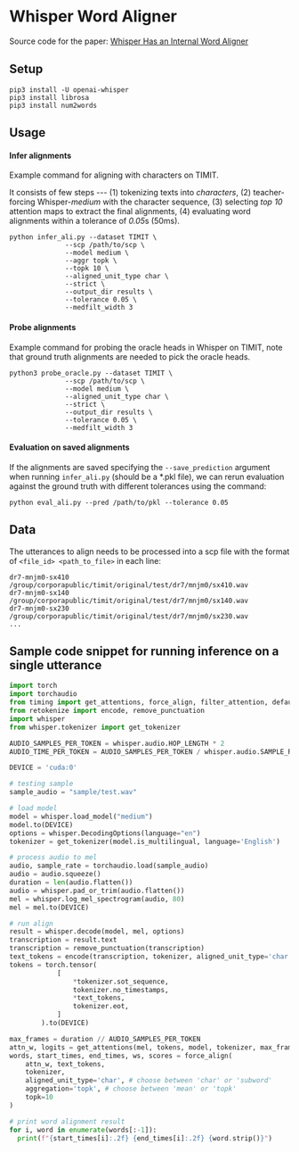 # Whisper Word Aligner
Source code for the paper: [Whisper Has an Internal Word Aligner](https://arxiv.org/abs/2509.09987)

## Setup
```
pip3 install -U openai-whisper
pip3 install librosa
pip3 install num2words
```

## Usage

#### Infer alignments
Example command for aligning with characters on TIMIT. 

It consists of few steps --- (1) tokenizing texts into *characters*, (2) teacher-forcing Whisper-*medium* with the character sequence, 
(3) selecting *top 10* attention maps to extract the final alignments,
(4) evaluating word alignments within a tolerance of *0.05*s (50ms).

```
python infer_ali.py --dataset TIMIT \
              --scp /path/to/scp \
              --model medium \
              --aggr topk \
              --topk 10 \
              --aligned_unit_type char \
              --strict \
              --output_dir results \
              --tolerance 0.05 \
              --medfilt_width 3
```

#### Probe alignments
Example command for probing the oracle heads in Whisper on TIMIT, note that ground truth alignments are needed to pick the oracle heads. 
```
python3 probe_oracle.py --dataset TIMIT \
              --scp /path/to/scp \
              --model medium \
              --aligned_unit_type char \
              --strict \
              --output_dir results \
              --tolerance 0.05 \
              --medfilt_width 3
```

#### Evaluation on saved alignments
If the alignments are saved specifying the `--save_prediction` argument when running `infer_ali.py` (should be a *.pkl file), we can rerun evaluation against the ground truth with different tolerances using the command:
```
python eval_ali.py --pred /path/to/pkl --tolerance 0.05
```

## Data
The utterances to align needs to be processed into a scp file with the format of `<file_id> <path_to_file>` in each line:

```
dr7-mnjm0-sx410 /group/corporapublic/timit/original/test/dr7/mnjm0/sx410.wav
dr7-mnjm0-sx140 /group/corporapublic/timit/original/test/dr7/mnjm0/sx140.wav
dr7-mnjm0-sx230 /group/corporapublic/timit/original/test/dr7/mnjm0/sx230.wav
...
```

## Sample code snippet for running inference on a single utterance
```python
import torch
import torchaudio
from timing import get_attentions, force_align, filter_attention, default_find_alignment
from retokenize import encode, remove_punctuation
import whisper
from whisper.tokenizer import get_tokenizer

AUDIO_SAMPLES_PER_TOKEN = whisper.audio.HOP_LENGTH * 2
AUDIO_TIME_PER_TOKEN = AUDIO_SAMPLES_PER_TOKEN / whisper.audio.SAMPLE_RATE

DEVICE = 'cuda:0'

# testing sample
sample_audio = "sample/test.wav"

# load model
model = whisper.load_model("medium")
model.to(DEVICE)
options = whisper.DecodingOptions(language="en")
tokenizer = get_tokenizer(model.is_multilingual, language='English')

# process audio to mel 
audio, sample_rate = torchaudio.load(sample_audio)
audio = audio.squeeze()
duration = len(audio.flatten())
audio = whisper.pad_or_trim(audio.flatten())
mel = whisper.log_mel_spectrogram(audio, 80)
mel = mel.to(DEVICE)

# run align
result = whisper.decode(model, mel, options)
transcription = result.text
transcription = remove_punctuation(transcription)
text_tokens = encode(transcription, tokenizer, aligned_unit_type='char') # choose between 'char' or 'subword'
tokens = torch.tensor(
            [
                *tokenizer.sot_sequence,
                tokenizer.no_timestamps,
                *text_tokens,
                tokenizer.eot,
            ]
        ).to(DEVICE)

max_frames = duration // AUDIO_SAMPLES_PER_TOKEN
attn_w, logits = get_attentions(mel, tokens, model, tokenizer, max_frames, medfilt_width=3, qk_scale=1.0)
words, start_times, end_times, ws, scores = force_align(
    attn_w, text_tokens, 
    tokenizer, 
    aligned_unit_type='char', # choose between 'char' or 'subword'
    aggregation='topk', # choose between 'mean' or 'topk'
    topk=10
)

# print word alignment result
for i, word in enumerate(words[:-1]):
  print(f"{start_times[i]:.2f} {end_times[i]:.2f} {word.strip()}")
```
